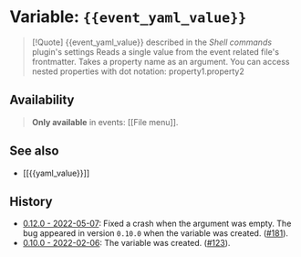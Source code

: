 # Variable: `{{event_yaml_value}}`
> [!Quote] {{event_yaml_value}} described in the *Shell commands* plugin's settings
> Reads a single value from the event related file's frontmatter. Takes a property name as an argument. You can access nested properties with dot notation: property1.property2

## Availability
> <strong>Only available</strong> in events: [[File menu]].

## See also
- [[{{yaml_value}}]]

## History
- [0.12.0 - 2022-05-07](https://github.com/Taitava/obsidian-shellcommands/blob/main/CHANGELOG.md#0120---2022-05-07): Fixed a crash when the argument was empty. The bug appeared in version `0.10.0` when the variable was created. ([#181](https://github.com/Taitava/obsidian-shellcommands/issues/181)).
- [0.10.0 - 2022-02-06](https://github.com/Taitava/obsidian-shellcommands/blob/main/CHANGELOG.md#0100---2022-02-06): The variable was created. ([#123](https://github.com/Taitava/obsidian-shellcommands/issues/123)).